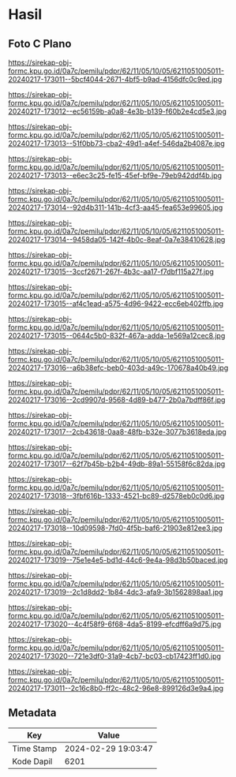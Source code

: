 # Hasil

## Foto C Plano

https://sirekap-obj-formc.kpu.go.id/0a7c/pemilu/pdpr/62/11/05/10/05/6211051005011-20240217-173011--5bcf4044-2671-4bf5-b9ad-4156dfc0c9ed.jpg

https://sirekap-obj-formc.kpu.go.id/0a7c/pemilu/pdpr/62/11/05/10/05/6211051005011-20240217-173012--ec56159b-a0a8-4e3b-b139-f60b2e4cd5e3.jpg

https://sirekap-obj-formc.kpu.go.id/0a7c/pemilu/pdpr/62/11/05/10/05/6211051005011-20240217-173013--51f0bb73-cba2-49d1-a4ef-546da2b4087e.jpg

https://sirekap-obj-formc.kpu.go.id/0a7c/pemilu/pdpr/62/11/05/10/05/6211051005011-20240217-173013--e6ec3c25-fe15-45ef-bf9e-79eb942ddf4b.jpg

https://sirekap-obj-formc.kpu.go.id/0a7c/pemilu/pdpr/62/11/05/10/05/6211051005011-20240217-173014--92d4b311-141b-4cf3-aa45-fea653e99605.jpg

https://sirekap-obj-formc.kpu.go.id/0a7c/pemilu/pdpr/62/11/05/10/05/6211051005011-20240217-173014--9458da05-142f-4b0c-8eaf-0a7e38410628.jpg

https://sirekap-obj-formc.kpu.go.id/0a7c/pemilu/pdpr/62/11/05/10/05/6211051005011-20240217-173015--3ccf2671-267f-4b3c-aa17-f7dbf115a27f.jpg

https://sirekap-obj-formc.kpu.go.id/0a7c/pemilu/pdpr/62/11/05/10/05/6211051005011-20240217-173015--af4c1ead-a575-4d96-9422-ecc6eb402ffb.jpg

https://sirekap-obj-formc.kpu.go.id/0a7c/pemilu/pdpr/62/11/05/10/05/6211051005011-20240217-173015--0644c5b0-832f-467a-adda-1e569a12cec8.jpg

https://sirekap-obj-formc.kpu.go.id/0a7c/pemilu/pdpr/62/11/05/10/05/6211051005011-20240217-173016--a6b38efc-beb0-403d-a49c-170678a40b49.jpg

https://sirekap-obj-formc.kpu.go.id/0a7c/pemilu/pdpr/62/11/05/10/05/6211051005011-20240217-173016--2cd9907d-9568-4d89-b477-2b0a7bdff86f.jpg

https://sirekap-obj-formc.kpu.go.id/0a7c/pemilu/pdpr/62/11/05/10/05/6211051005011-20240217-173017--2cb43618-0aa8-48fb-b32e-3077b3618eda.jpg

https://sirekap-obj-formc.kpu.go.id/0a7c/pemilu/pdpr/62/11/05/10/05/6211051005011-20240217-173017--62f7b45b-b2b4-49db-89a1-55158f6c82da.jpg

https://sirekap-obj-formc.kpu.go.id/0a7c/pemilu/pdpr/62/11/05/10/05/6211051005011-20240217-173018--3fbf616b-1333-4521-bc89-d2578eb0c0d6.jpg

https://sirekap-obj-formc.kpu.go.id/0a7c/pemilu/pdpr/62/11/05/10/05/6211051005011-20240217-173018--10d09598-7fd0-4f5b-baf6-21903e812ee3.jpg

https://sirekap-obj-formc.kpu.go.id/0a7c/pemilu/pdpr/62/11/05/10/05/6211051005011-20240217-173019--75e1e4e5-bd1d-44c6-9e4a-98d3b50baced.jpg

https://sirekap-obj-formc.kpu.go.id/0a7c/pemilu/pdpr/62/11/05/10/05/6211051005011-20240217-173019--2c1d8dd2-1b84-4dc3-afa9-3b1562898aa1.jpg

https://sirekap-obj-formc.kpu.go.id/0a7c/pemilu/pdpr/62/11/05/10/05/6211051005011-20240217-173020--4c4f58f9-6f68-4da5-8199-efcdff6a9d75.jpg

https://sirekap-obj-formc.kpu.go.id/0a7c/pemilu/pdpr/62/11/05/10/05/6211051005011-20240217-173020--721e3df0-31a9-4cb7-bc03-cb17423ff1d0.jpg

https://sirekap-obj-formc.kpu.go.id/0a7c/pemilu/pdpr/62/11/05/10/05/6211051005011-20240217-173011--2c16c8b0-ff2c-48c2-96e8-899126d3e9a4.jpg


## Metadata

| Key        | Value               |
| ---------- | ------------------- |
| Time Stamp | 2024-02-29 19:03:47 |
| Kode Dapil | 6201                |



